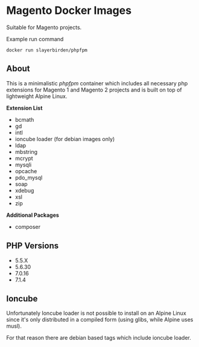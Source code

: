 # Magento Docker Images

Suitable for Magento projects.

Example run command

    docker run slayerbirden/phpfpm

## About

This is a minimalistic *phpfpm* container which includes all necessary php extensions for Magento 1 and Magento 2 projects and is built on top of lightweight Alpine Linux.

**Extension List**
- bcmath
- gd
- intl
- ioncube loader (for debian images only)
- ldap
- mbstring
- mcrypt
- mysqli
- opcache
- pdo_mysql
- soap
- xdebug
- xsl
- zip

**Additional Packages**
- composer

## PHP Versions

- 5.5.X
- 5.6.30
- 7.0.16
- 7.1.4

## Ioncube

Unfortunately Ioncube loader is not possible to install on an Alpine Linux since it's only distributed in a compiled form (using glibs, while Alpine uses musl).

For that reason there are debian based tags which include ioncube loader.
